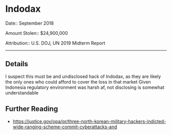 # Indodax

Date:: September 2018

Amount Stolen:: $24,900,000

Attribution:: U.S. DOJ, UN 2019 Midterm Report


---



## Details

I suspect this must be and undisclosed hack of Indodax,  as they are likely the only ones who could afford to cover the loss in that market Given Indonesia regulatory environment was harsh af, not disclosing is somewhat understandable


## Further Reading

- https://justice.gov/opa/pr/three-north-korean-military-hackers-indicted-wide-ranging-scheme-commit-cyberattacks-and
